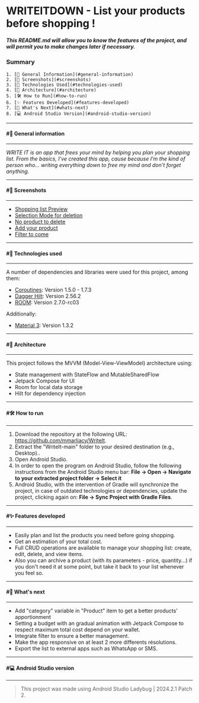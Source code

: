 # WRITEITDOWN - List your products before shopping !
##### *This README.md will allow you to know the features of the project, and will permit you to make changes later if necessary.*


### Summary
	1. [🧠 General Information](#general-information)
	2. [📸 Screenshots](#screenshots)
	3. [🧰 Technologies Used](#technologies-used)
	4. [🧬 Architecture](#architecture)
	5. [🛠️ How to Run](#how-to-run)
	6. [✨ Features Developed](#features-developed)
	7. [🚀 What's Next](#whats-next)
	8. [💻 Android Studio Version](#android-studio-version)

***
#### #🧠 General information
***
*WRITE IT is an app that frees your mind by helping you plan your shopping list. From the basics, I've created this app, cause because I'm the kind of person who… writing everything down to free my mind and don't forget anything.*


***
#### #📸 Screenshots
***
* [Shopping list Preview](screenshots/shopping_list_preview.png) 
* [Selection Mode for deletion](screenshots/delete_selection_mode.png)
* [No product to delete](screenshots/no_product_selected_to_delete.png)
* [Add your product](screenshots/add_your_product.png)
* [Filter to come](filter.png)

***
#### #🧰 Technologies used
***
A number of dependencies and libraries were used for this project, among them:
  * [Coroutines](https://github.com/Kotlin/kotlinx.coroutines): Version 1.5.0 - 1.7.3
  * [Dagger Hilt](https://developer.android.com/training/dependency-injection/hilt-android?hl=fr): Version 2.56.2
  * [ROOM](https://developer.android.com/jetpack/androidx/releases/room?hl=fr): Version 2.7.0-rc03

Additionally: 
  * [Material 3](https://developer.android.com/develop/ui/compose/designsystems/material3?hl=fr): Version 1.3.2

***
#### #🧬 Architecture
***
This project follows the MVVM (Model-View-ViewModel) architecture using:
- State management with StateFlow and MutableSharedFlow
- Jetpack Compose for UI
- Room for local data storage
- Hilt for dependency injection

***
#### #🛠 How to run
***
1. Download the repository at the following URL: https://github.com/mmarliacy/WriteIt.
2. Extract the "WriteIt-main" folder to your desired destination (e.g., Desktop)..
3. Open Android Studio.
4. In order to open the program on Android Studio, follow the following instructions from the Android Studio menu bar: **File → Open → Navigate to your extracted project folder → Select it**
5. Android Studio, with the intervention of Gradle will synchronize the project, in case of outdated technologies or dependencies, update the project, clicking again on: **File -> Sync Project with Gradle Files**.

***
#### #✨ Features developed
***

* Easily plan and list the products you need before going shopping.
* Get an estimation of your total cost.
* Full CRUD operations are available to manage your shopping list: create, edit, delete, and view items.
* Also you can archive a product (with its parameters - price, quantity...) if you don't need it at some point, but take it back to your list whenever you feel so.

***
#### #🚀 What's next
***

* Add "category" variable in "Product" item to get a better products' apportionment  
* Setting a budget with an gradual animation with Jetpack Compose to respect maximum total cost depend on your wallet.
* Integrate filter to ensure a better management.
* Make the app responsive on at least 2 more differents résolutions.
* Export the list to external apps such as WhatsApp or SMS.


***
#### #💻 Android Studio version
***
> This project was made using Android Studio Ladybug | 2024.2.1 Patch 2.

